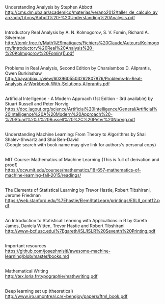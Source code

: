 
Understanding Analysis by Stephen Abbott<br>
http://cms.dm.uba.ar/academico/materias/verano2012/taller_de_calculo_avanzado/Libros/Abbott%20-%20Understanding%20Analysis.pdf <br><br>

Introductory Real Analysis by A. N. Kolmogorov, S. V. Fomin, Richard A. Silverman <br>
http://tomlr.free.fr/Math%E9matiques/Fichiers%20Claude/Auteurs/Kolmogorov/Introductory%20Real%20Analysis%20-%20Kolmogorov%20Fomin(1).pdf<br><br>

Problems in Real Analysis, Second Edition by Charalambos D. Aliprantis, Owen Burkinshaw <br>
http://bayanbox.ir/view/6039605503262807876/Problems-In-Real-Analysis-A-Workbook-With-Solutions-Aliprantis.pdf<br><br>

Artificial Intelligence - A Modern Approach (1st Edition - 3rd available) by Stuart Russell and Peter Norvig <br>
https://doc.lagout.org/science/Artificial%20Intelligence/General/Artificial%20Intelligence%20A%20Modern%20Approach%20-%20Stuart%20J.%20Russell%20%2C%20Peter%20Norvig.pdf<br><br>

Understanding Machine Learning: From Theory to Algorithms by Shai Shalev-Shwartz and Shai Ben-David <br>
(Google search with book name may give link for authors's personal copy) <br><br>

MIT Course: Mathematics of Machine Learning (This is full of derivation and proof) <br>
https://ocw.mit.edu/courses/mathematics/18-657-mathematics-of-machine-learning-fall-2015/readings/<br><br>

The Elements of Statistical Learning by Trevor Hastie, Robert Tibshirani, Jerome Friedman <br>
https://web.stanford.edu/%7Ehastie/ElemStatLearn/printings/ESLII_print12.pdf<br><br>

An Introduction to Statistical Learning with Applications in R by  Gareth James, Daniela Witten, Trevor Hastie and Robert Tibshirani<br>
http://www-bcf.usc.edu/%7Egareth/ISL/ISLR%20Seventh%20Printing.pdf <br><br>

Important resources <br>
https://github.com/josephmisiti/awesome-machine-learning/blob/master/books.md <br><br>

Mathematical Writing<br>
http://tex.loria.fr/typographie/mathwriting.pdf<br><br>

Deep learning set up (theoretical)<br>
http://www.iro.umontreal.ca/~bengioy/papers/ftml_book.pdf<br><br>
